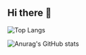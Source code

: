## Hi there 👋

![Top Langs](https://github-readme-stats.vercel.app/api/top-langs/?username=oddish3&layout=compact&theme=dark)


![Anurag's GitHub stats](https://github-readme-stats.vercel.app/api?username=oddish3&show_icons=true&theme=radical)
<!--
**oddish3/oddish3** is a ✨ _special_ ✨ repository because its `README.md` (this file) appears on your GitHub profile.

Here are some ideas to get you started:

- 🔭 I’m currently working on ...
- 🌱 I’m currently learning ...
- 👯 I’m looking to collaborate on ...
- 🤔 I’m looking for help with ...
- 💬 Ask me about ...
- 📫 How to reach me: ...
- 😄 Pronouns: ...
- ⚡ Fun fact: ...
-->
